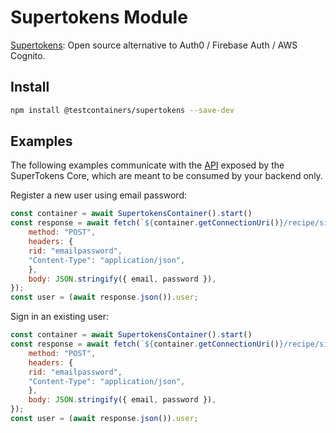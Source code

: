 # Supertokens Module

[Supertokens](https://supertokens.com/): Open source alternative to Auth0 / Firebase Auth / AWS Cognito.

## Install

```bash
npm install @testcontainers/supertokens --save-dev
```

## Examples

The following examples communicate with the [API](https://app.swaggerhub.com/apis/supertokens/CDI/4.0.2/) exposed by the SuperTokens Core, which are meant to be consumed by your backend only.

Register a new user using email password:

```javascript
const container = await SupertokensContainer().start()
const response = await fetch(`${container.getConnectionUri()}/recipe/signup`, {
    method: "POST",
    headers: {
    rid: "emailpassword",
    "Content-Type": "application/json",
    },
    body: JSON.stringify({ email, password }),
});
const user = (await response.json()).user;
```

Sign in an existing user:

```javascript
const container = await SupertokensContainer().start()
const response = await fetch(`${container.getConnectionUri()}/recipe/signin`, {
    method: "POST",
    headers: {
    rid: "emailpassword",
    "Content-Type": "application/json",
    },
    body: JSON.stringify({ email, password }),
});
const user = (await response.json()).user;
```
